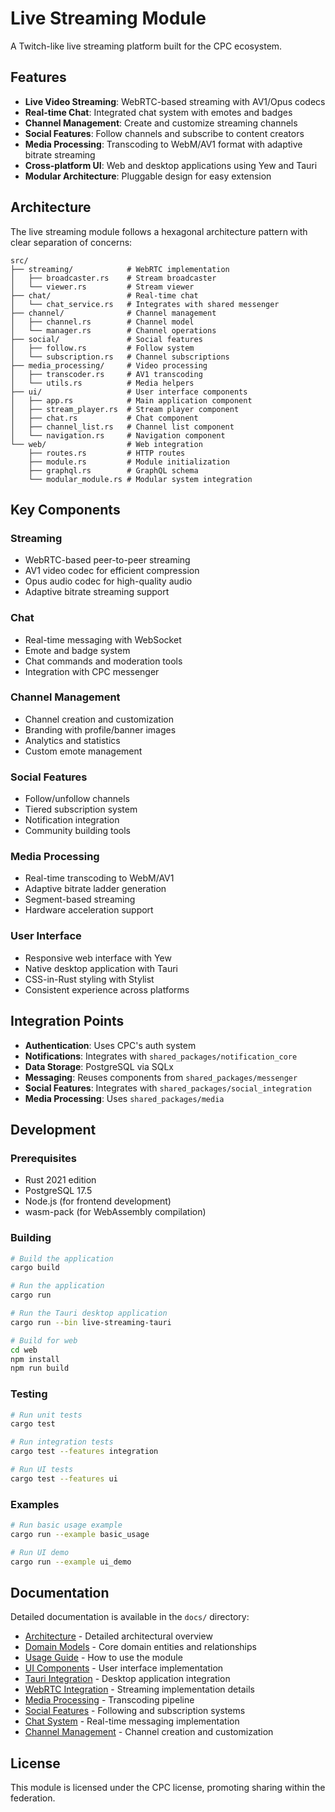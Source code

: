 # Live Streaming Module

A Twitch-like live streaming platform built for the CPC ecosystem.

## Features

- **Live Video Streaming**: WebRTC-based streaming with AV1/Opus codecs
- **Real-time Chat**: Integrated chat system with emotes and badges
- **Channel Management**: Create and customize streaming channels
- **Social Features**: Follow channels and subscribe to content creators
- **Media Processing**: Transcoding to WebM/AV1 format with adaptive bitrate streaming
- **Cross-platform UI**: Web and desktop applications using Yew and Tauri
- **Modular Architecture**: Pluggable design for easy extension

## Architecture

The live streaming module follows a hexagonal architecture pattern with clear separation of concerns:

```
src/
├── streaming/            # WebRTC implementation
│   ├── broadcaster.rs    # Stream broadcaster
│   └── viewer.rs         # Stream viewer
├── chat/                 # Real-time chat
│   └── chat_service.rs   # Integrates with shared messenger
├── channel/              # Channel management
│   ├── channel.rs        # Channel model
│   └── manager.rs        # Channel operations
├── social/               # Social features
│   ├── follow.rs         # Follow system
│   └── subscription.rs   # Channel subscriptions
├── media_processing/     # Video processing
│   ├── transcoder.rs     # AV1 transcoding
│   └── utils.rs          # Media helpers
├── ui/                   # User interface components
│   ├── app.rs            # Main application component
│   ├── stream_player.rs  # Stream player component
│   ├── chat.rs           # Chat component
│   ├── channel_list.rs   # Channel list component
│   └── navigation.rs     # Navigation component
└── web/                  # Web integration
    ├── routes.rs         # HTTP routes
    ├── module.rs         # Module initialization
    ├── graphql.rs        # GraphQL schema
    └── modular_module.rs # Modular system integration
```

## Key Components

### Streaming
- WebRTC-based peer-to-peer streaming
- AV1 video codec for efficient compression
- Opus audio codec for high-quality audio
- Adaptive bitrate streaming support

### Chat
- Real-time messaging with WebSocket
- Emote and badge system
- Chat commands and moderation tools
- Integration with CPC messenger

### Channel Management
- Channel creation and customization
- Branding with profile/banner images
- Analytics and statistics
- Custom emote management

### Social Features
- Follow/unfollow channels
- Tiered subscription system
- Notification integration
- Community building tools

### Media Processing
- Real-time transcoding to WebM/AV1
- Adaptive bitrate ladder generation
- Segment-based streaming
- Hardware acceleration support

### User Interface
- Responsive web interface with Yew
- Native desktop application with Tauri
- CSS-in-Rust styling with Stylist
- Consistent experience across platforms

## Integration Points

- **Authentication**: Uses CPC's auth system
- **Notifications**: Integrates with `shared_packages/notification_core`
- **Data Storage**: PostgreSQL via SQLx
- **Messaging**: Reuses components from `shared_packages/messenger`
- **Social Features**: Integrates with `shared_packages/social_integration`
- **Media Processing**: Uses `shared_packages/media`

## Development

### Prerequisites

- Rust 2021 edition
- PostgreSQL 17.5
- Node.js (for frontend development)
- wasm-pack (for WebAssembly compilation)

### Building

```bash
# Build the application
cargo build

# Run the application
cargo run

# Run the Tauri desktop application
cargo run --bin live-streaming-tauri

# Build for web
cd web
npm install
npm run build
```

### Testing

```bash
# Run unit tests
cargo test

# Run integration tests
cargo test --features integration

# Run UI tests
cargo test --features ui
```

### Examples

```bash
# Run basic usage example
cargo run --example basic_usage

# Run UI demo
cargo run --example ui_demo
```

## Documentation

Detailed documentation is available in the `docs/` directory:

- [Architecture](docs/architecture.md) - Detailed architectural overview
- [Domain Models](docs/domain.md) - Core domain entities and relationships
- [Usage Guide](docs/usage.md) - How to use the module
- [UI Components](docs/ui.md) - User interface implementation
- [Tauri Integration](docs/tauri.md) - Desktop application integration
- [WebRTC Integration](docs/webrtc.md) - Streaming implementation details
- [Media Processing](docs/media_processing.md) - Transcoding pipeline
- [Social Features](docs/social.md) - Following and subscription systems
- [Chat System](docs/chat.md) - Real-time messaging implementation
- [Channel Management](docs/channel.md) - Channel creation and customization

## License

This module is licensed under the CPC license, promoting sharing within the federation.